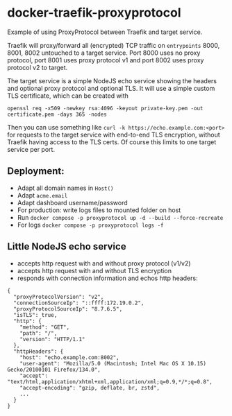 # docker-traefik-proxyprotocol

Example of using ProxyProtocol between Traefik and target service.

Traefik will proxy/forward all (encrypted) TCP traffic on `entrypoints` 8000, 8001, 8002 untouched to a target service. Port 8000 uses no proxy protocol, port 8001 uses proxy protocol v1 and port 8002 uses proxy protocol v2 to target.

The target service is a simple NodeJS echo service showing the headers and optional proxy protocol and optional TLS. It will use a simple custom TLS certificate, which can be created with
```
openssl req -x509 -newkey rsa:4096 -keyout private-key.pem -out certificate.pem -days 365 -nodes
```

Then you can use something like `curl -k https://echo.example.com:<port>` for requests to the target service with end-to-end TLS encryption, without Traefik having access to the TLS certs. Of course this limits to one target service per port.

## Deployment:
- Adapt all domain names in `Host()`
- Adapt `acme.email`
- Adapt dashboard username/password
- For production: write logs files to mounted folder on host
- Run `docker compose -p proxyprotocol up -d --build --force-recreate`
- For logs `docker compose -p proxyprotocol logs -f`

## Little NodeJS echo service
- accepts http request with and without proxy protocol (v1/v2)
- accepts http request with and without TLS encryption
- responds with connection information and echos http headers:
```
{
  "proxyProtocolVersion": "v2",
  "connectionSourceIp": "::ffff:172.19.0.2",
  "proxyProtocolSourceIp": "8.7.6.5",
  "isTLS": true,
  "http": {
    "method": "GET",
    "path": "/",
    "version": "HTTP/1.1"
  },
  "httpHeaders": {
    "host": "echo.example.com:8002",
    "user-agent": "Mozilla/5.0 (Macintosh; Intel Mac OS X 10.15) Gecko/20100101 Firefox/134.0",
    "accept": "text/html,application/xhtml+xml,application/xml;q=0.9,*/*;q=0.8",
    "accept-encoding": "gzip, deflate, br, zstd",
    ...
  }
}
```


